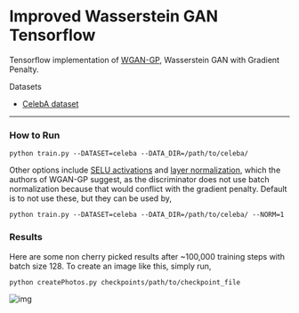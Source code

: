 # Improved Wasserstein GAN Tensorflow

Tensorflow implementation of [WGAN-GP](https://arxiv.org/pdf/1704.00028.pdf), Wasserstein GAN with Gradient Penalty.

Datasets
* [CelebA dataset](https://www.dropbox.com/sh/8oqt9vytwxb3s4r/AADIKlz8PR9zr6Y20qbkunrba/Img/img_align_celeba.zip)

___

### How to Run
`python train.py --DATASET=celeba --DATA_DIR=/path/to/celeba/`

Other options include [SELU activations](https://arxiv.org/abs/1706.02515) and
[layer normalization](https://arxiv.org/abs/1607.06450), which the authors of
WGAN-GP suggest, as the discriminator does not use batch normalization because that
would conflict with the gradient penalty. Default is to not use these, but they can be used by,

`python train.py --DATASET=celeba --DATA_DIR=/path/to/celeba/ --NORM=1`


### Results
Here are some non cherry picked results after ~100,000 training steps with batch size 128. To create an
image like this, simply run,

`python createPhotos.py checkpoints/path/to/checkpoint_file`

![img](http://i.imgur.com/SgXTiDs.jpg)

